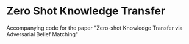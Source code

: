 # Zero Shot Knowledge Transfer
Accompanying code for the paper "Zero-shot Knowledge Transfer via Adversarial Belief Matching"

